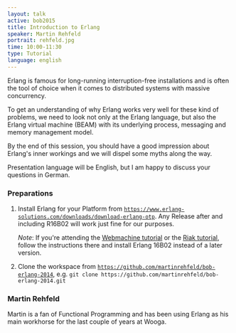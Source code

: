 ```yaml
---
layout: talk
active: bob2015
title: Introduction to Erlang
speaker: Martin Rehfeld
portrait: rehfeld.jpg
time: 10:00-11:30
type: Tutorial
language: english
---
```


Erlang is famous for long-running interruption-free installations and
is often the tool of choice when it comes to distributed systems with
massive concurrency.

To get an understanding of why Erlang works very well for these kind
of problems, we need to look not only at the Erlang language, but
also the Erlang virtual machine (BEAM) with its underlying process,
messaging and memory management model.

By the end of this session, you should have a good impression about
Erlang's inner workings and we will dispel some myths along the way.

Presentation language will be English, but I am happy to discuss your
questions in German.

### Preparations

1. Install Erlang for your Platform from [`https://www.erlang-solutions.com/downloads/download-erlang-otp`](https://www.erlang-solutions.com/downloads/download-erlang-otp).
   Any Release after and including R16B02 will work just fine for our
   purposes.
   
   *Note*: If you're attending the [Webmachine
   tutorial](meiklejohn.html) or the [Riak
   tutorial](meiklejohn-riak.html), follow the instructions there and
   install Erlang 16B02 instead of a later version.

2. Clone the workspace from [`https://github.com/martinrehfeld/bob-erlang-2014`](https://github.com/martinrehfeld/bob-erlang-2014), e.g.
   `git clone https://github.com/martinrehfeld/bob-erlang-2014.git`

### Martin Rehfeld

Martin is a fan of Functional Programming and has been using Erlang
as his main workhorse for the last couple of years at Wooga.

